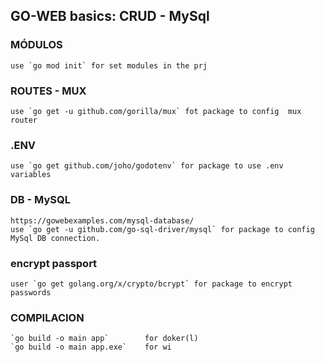 ## GO-WEB basics: CRUD - MySql
### MÓDULOS
    use `go mod init` for set modules in the prj

### ROUTES - MUX
    use `go get -u github.com/gorilla/mux` fot package to config  mux router

### .ENV
    use `go get github.com/joho/godotenv` for package to use .env variables

### DB - MySQL
    https://gowebexamples.com/mysql-database/
    use `go get -u github.com/go-sql-driver/mysql` for package to config MySql DB connection.

### encrypt passport
    user `go get golang.org/x/crypto/bcrypt` for package to encrypt passwords

### COMPILACION
    `go build -o main app`        for doker(l)
    `go build -o main app.exe`    for wi